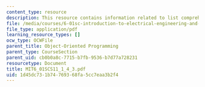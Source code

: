 ```yaml
---
content_type: resource
description: This resource contains information related to list comprehensions.
file: /media/courses/6-01sc-introduction-to-electrical-engineering-and-computer-science-i-spring-2011/1d45dc731b74769368fa5cc7eaa3b2f4_MIT6_01SCS11_1_4_3.pdf
file_type: application/pdf
learning_resource_types: []
ocw_type: OCWFile
parent_title: Object-Oriented Programming
parent_type: CourseSection
parent_uid: cb0b0a8c-7715-b7fb-9536-b7d77a728231
resourcetype: Document
title: MIT6_01SCS11_1_4_3.pdf
uid: 1d45dc73-1b74-7693-68fa-5cc7eaa3b2f4
---
```

